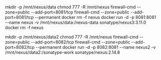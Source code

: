 mkdir -p /mnt/nexus/data
chmod 777 -R /mnt/nexus
firewall-cmd --zone=public --add-port=8081/tcp
firewall-cmd --zone=public --add-port=8081/tcp --permanent
docker rm -f nexus
docker run -d -p 8081:8081 --name nexus -v  /mnt/nexus/data:/nexus-data sonatype/nexus3:3.11.0
docker rm -f nexus


mkdir -p /mnt/nexus/data2
chmod 777 -R /mnt/nexus
firewall-cmd --zone=public --add-port=8082/tcp
firewall-cmd --zone=public --add-port=8082/tcp --permanent
docker run -d -p 8082:8081 --name nexus2 -v  /mnt/nexus/data2:/sonatype-work sonatype/nexus:2.14.8

